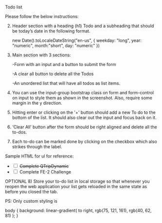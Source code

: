 Todo list 

Please follow the below instructions:


2) Header section with a heading (h1) Todo and a subheading that should be today’s date in the following format.

    new Date().toLocaleDateString("en-us", { weekday: "long", year: "numeric", month:"short", day: "numeric" })

3) Main section with 3 sections:

     -Form with an input and a button to submit the form

     -A clear all button to delete all the Todos

     -An unordered list that will have all todos as list items. 

4) You can use the input-group bootstrap class on form and form-control on input to style them as shown in the screenshot. Also, require some margin in the y direction.

5) Hitting enter or clicking on the '+' button should add a new To do to the bottom of the list. It should also clear out the input and focus back on it.

6) ‘Clear All’ button after the form should be right aligned and delete all the to-dos.

7) Each to-do can be marked done by clicking on the checkbox which also strikes through the label.

 
Sample HTML for ul for reference:
<ul id="todo-list" class="list-group border">
  <li class="list-group-item p-3">
      <input class="form-check-input me-1" id="todo-1" type="checkbox">
      <label class="form-check-label" for="todo-1">
              <strike>Complete QTripDynamic</strike>
      </label>
  </li>
  <li class="list-group-item p-3">
       <input class="form-check-input me-1" id="todo-2" type="checkbox">
       <label class="form-check-label" for="todo-2">
              Complete FE-2 Challenge
       </label>
   </li>
</ul>
 
OPTIONAL
8) Store your to-do list in local storage so that whenever you reopen the web application your list gets reloaded in the same state as before you closed the tab.

 

PS: Only custom styling is

body {
	  background: linear-gradient(
         to right,
         rgb(75, 121, 161),
         rgb(40, 62, 81)
       );
     }